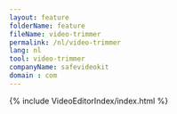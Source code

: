 ```yaml
---
layout: feature
folderName: feature
fileName: video-trimmer
permalink: /nl/video-trimmer
lang: nl
tool: video-trimmer
companyName: safevideokit
domain : com
---
```


{% include VideoEditorIndex/index.html %}

   